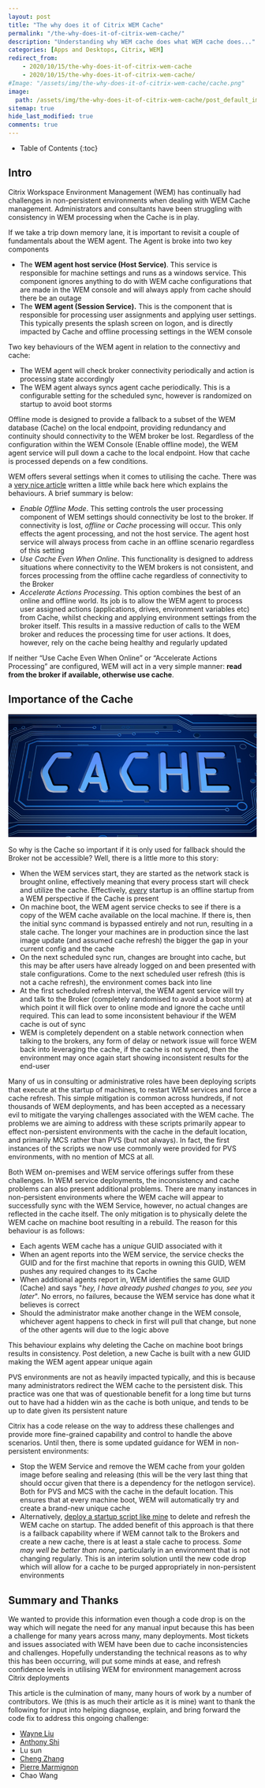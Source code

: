 ```yaml
---
layout: post
title: "The why does it of Citrix WEM Cache"
permalink: "/the-why-does-it-of-citrix-wem-cache/"
description: "Understanding why WEM cache does what WEM cache does..."
categories: [Apps and Desktops, Citrix, WEM]
redirect_from: 
    - 2020/10/15/the-why-does-it-of-citrix-wem-cache
    - 2020/10/15/the-why-does-it-of-citrix-wem-cache/
#Image: "/assets/img/the-why-does-it-of-citrix-wem-cache/cache.png"
image:
  path: /assets/img/the-why-does-it-of-citrix-wem-cache/post_default_image.jpg
sitemap: true
hide_last_modified: true
comments: true
---
```


<!--excerpt-->

-  Table of Contents
{:toc}

## Intro

Citrix Workspace Environment Management (WEM) has continually had challenges in non-persistent environments when dealing with WEM Cache management. Administrators and consultants have been struggling with consistency in WEM processing when the Cache is in play.

If we take a trip down memory lane, it is important to revisit a couple of fundamentals about the WEM agent. The Agent is broke into two key components

-  The **WEM agent host service (Host Service)**. This service is responsible for machine settings and runs as a windows service. This component ignores anything to do with WEM cache configurations that are made in the WEM console and will always apply from cache should there be an outage
-  The **WEM agent (Session Service).** This is the component that is responsible for processing user assignments and applying user settings. This typically presents the splash screen on logon, and is directly impacted by Cache and offline processing settings in the WEM console

Two key behaviours of the WEM agent in relation to the connectivy and cache:

-  The WEM agent will check broker connectivity periodically and action is processing state accordingly
-  The WEM agent always syncs agent cache periodically. This is a configurable setting for the scheduled sync, however is randomized on startup to avoid boot storms

Offline mode is designed to provide a fallback to a subset of the WEM database (Cache) on the local endpoint, providing redundancy and continuity should connectivity to the WEM broker be lost. Regardless of the configuration within the WEM Console (Enable offline mode), the WEM agent service will pull down a cache to the local endpoint. How that cache is processed depends on a few conditions.

WEM offers several settings when it comes to utilising the cache. There was a [very nice article](https://www.citrix.com/blogs/2020/03/23/workspace-environment-management-agent-caching-explained/) written a little while back here which explains the behaviours. A brief summary is below:

-  _Enable Offline Mode_. This setting controls the user processing component of WEM settings should connectivity be lost to the broker. If connectivity is lost, _offline_ or _Cache_ processing will occur. This only effects the agent processing, and not the host service. The agent host service will always process from cache in an offline scenario regardless of this setting
-  _Use Cache Even When Online_. This functionality is designed to address situations where connectivity to the WEM brokers is not consistent, and forces processing from the offline cache regardless of connectivity to the Broker
-  _Accelerate Actions Processing_. This option combines the best of an online and offline world. Its job is to allow the WEM agent to process user assigned actions (applications, drives, environment variables etc) from Cache, whilst checking and applying environment settings from the broker itself. This results in a massive reduction of calls to the WEM broker and reduces the processing time for user actions. It does, however, rely on the cache being healthy and regularly updated

If neither “Use Cache Even When Online” or “Accelerate Actions Processing” are configured, WEM will act in a very simple manner: **read from the broker if available, otherwise use cache**.

## Importance of the Cache

![Cache](/assets/img/the-why-does-it-of-citrix-wem-cache/cache.png)

So why is the Cache so important if it is only used for fallback should the Broker not be accessible? Well, there is a little more to this story:

-  When the WEM services start, they are started as the network stack is brought online, effectively meaning that every process start will check and utilize the cache. Effectively, _<u>every</u>_ startup is an offline startup from a WEM perspective if the Cache is present
-  On machine boot, the WEM agent service checks to see if there is a copy of the WEM cache available on the local machine. If there is, then the initial sync command is bypassed entirely and not run, resulting in a stale cache. The longer your machines are in production since the last image update (and assumed cache refresh) the bigger the gap in your current config and the cache
-  On the next scheduled sync run, changes are brought into cache, but this may be after users have already logged on and been presented with stale configurations. Come to the next scheduled user refresh (this is not a cache refresh), the environment comes back into line
-  At the first scheduled refresh interval, the WEM agent service will try and talk to the Broker (completely randomised to avoid a boot storm) at which point it will flick over to online mode and ignore the cache until required. This can lead to some inconsistent behaviour if the WEM cache is out of sync
-  WEM is completely dependent on a stable network connection when talking to the brokers, any form of delay or network issue will force WEM back into leveraging the cache, if the cache is not synced, then the environment may once again start showing inconsistent results for the end-user

Many of us in consulting or administrative roles have been deploying scripts that execute at the startup of machines, to restart WEM services and force a cache refresh. This simple mitigation is common across hundreds, if not thousands of WEM deployments, and has been accepted as a necessary evil to mitigate the varying challenges associated with the WEM cache. The problems we are aiming to address with these scripts primarily appear to effect non-persistent environments with the cache in the default location, and primarily MCS rather than PVS (but not always). In fact, the first instances of the scripts we now use commonly were provided for PVS environments, with no mention of MCS at all.

Both WEM on-premises and WEM service offerings suffer from these challenges. In WEM service deployments, the inconsistency and cache problems can also present additional problems. There are many instances in non-persistent environments where the WEM cache will appear to successfully sync with the WEM Service, however, no actual changes are reflected in the cache itself. The only mitigation is to physically delete the WEM cache on machine boot resulting in a rebuild. The reason for this behaviour is as follows:

-  Each agents WEM cache has a _unique_ GUID associated with it
-  When an agent reports into the WEM service, the service checks the GUID and for the first machine that reports in owning this GUID, WEM pushes any required changes to its Cache
-  When additional agents report in, WEM identifies the same GUID (Cache) and says "_hey, I have already pushed changes to you, see you later_". No errors, no failures, because the WEM service has done what it believes is correct
-  Should the administrator make another change in the WEM console, whichever agent happens to check in first will pull that change, but none of the other agents will due to the logic above

This behaviour explains why deleting the Cache on machine boot brings results in consistency. Post deletion, a new Cache is built with a new GUID making the WEM agent appear unique again

PVS environments are not as heavily impacted typically, and this is because many administrators redirect the WEM cache to the persistent disk. This practice was one that was of questionable benefit for a long time but turns out to have had a hidden win as the cache is both unique, and tends to be up to date given its persistent nature

Citrix has a code release on the way to address these challenges and provide more fine-grained capability and control to handle the above scenarios. Until then, there is some updated guidance for WEM in non-persistent environments:

-  Stop the WEM Service and remove the WEM cache from your golden image before sealing and releasing (this will be the very last thing that should occur given that there is a dependency for the netlogon service). Both for PVS and MCS with the cache in the default location. This ensures that at every machine boot, WEM will automatically try and create a brand-new unique cache
-  Alternatively, [deploy a startup script like mine](https://jkindon.com/2020/09/07/citrix-wem-cache-problems-again/) to delete and refresh the WEM cache on startup. The added benefit of this approach is that there is a failback capability where if WEM cannot talk to the Brokers and create a new cache, there is at least a stale cache to process. _Some may well be better than none_, particularly in an environment that is not changing regularly. This is an interim solution until the new code drop which will allow for a cache to be purged appropriately in non-persistent environments

## Summary and Thanks

We wanted to provide this information even though a code drop is on the way which will negate the need for any manual input because this has been a challenge for many years across many, many deployments. Most tickets and issues associated with WEM have been due to cache inconsistencies and challenges. Hopefully understanding the technical reasons as to why this has been occurring, will put some minds at ease, and refresh confidence levels in utilising WEM for environment management across Citrix deployments

This article is the culmination of many, many hours of work by a number of contributors. We (this is as much their article as it is mine) want to thank the following for input into helping diagnose, explain, and bring forward the code fix to address this ongoing challenge:

-  [Wayne Liu](https://twitter.com/waynecitrix)
-  [Anthony Shi](https://twitter.com/anthony_ctx)
-  Lu sun
-  [Cheng Zhang](https://twitter.com/ChengZhang_NKG)
-  [Pierre Marmignon](https://twitter.com/pmarmignon)
-  Chao Wang
